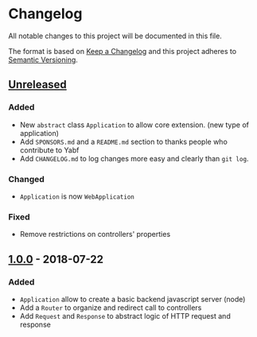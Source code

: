 # Changelog
All notable changes to this project will be documented in this file.

The format is based on [Keep a Changelog](http://keepachangelog.com/en/1.0.0/)
and this project adheres to [Semantic Versioning](http://semver.org/spec/v2.0.0.html).

## [Unreleased]
### Added
- New `abstract` class `Application` to allow core extension. (new type of application)
- Add `SPONSORS.md` and a `README.md` section to thanks people who contribute to Yabf
- Add `CHANGELOG.md` to log changes more easy and clearly than `git log`.

### Changed
- `Application` is now `WebApplication`

### Fixed
- Remove restrictions on controllers' properties

## [1.0.0] - 2018-07-22
### Added
- `Application` allow to create a basic backend javascript server (node)
- Add a `Router` to organize and redirect call to controllers
- Add `Request` and `Response` to abstract logic of HTTP request and response

[Unreleased]: https://github.com/Mindsers/yabf/tree/develop
[1.0.0]: https://github.com/Mindsers/yabf/tree/v1.0.0
